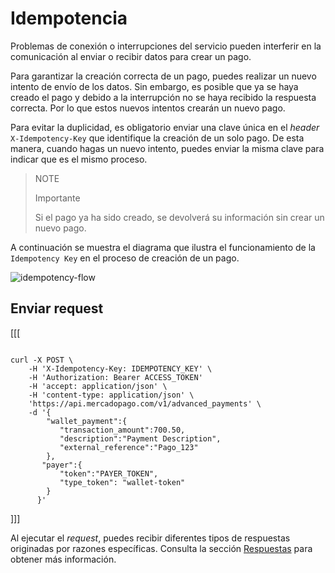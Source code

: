 # Idempotencia

Problemas de conexión o interrupciones del servicio pueden interferir en la comunicación al enviar o recibir datos para crear un pago.

Para garantizar la creación correcta de un pago, puedes realizar un nuevo intento de envío de los datos. Sin embargo, es posible que ya se haya creado el pago y debido a la interrupción no se haya recibido la respuesta correcta. Por lo que estos nuevos intentos crearán un nuevo pago.

Para evitar la duplicidad, es obligatorio enviar una clave única en el _header_ `X-Idempotency-Key` que identifique la creación de un solo pago. De esta manera, cuando hagas un nuevo intento, puedes enviar la misma clave para indicar que es el mismo proceso.

> NOTE
>
> Importante
>
> Si el pago ya ha sido creado, se devolverá su información sin crear un nuevo pago.

A continuación se muestra el diagrama que ilustra el funcionamiento de la `Idempotency Key` en el proceso de creación de un pago.

![idempotency-flow](/images/wallet-connect/idempotency.es.png)

## Enviar request


[[[
```curl

curl -X POST \
    -H 'X-Idempotency-Key: IDEMPOTENCY_KEY' \
    -H 'Authorization: Bearer ACCESS_TOKEN'
    -H 'accept: application/json' \
    -H 'content-type: application/json' \
    'https://api.mercadopago.com/v1/advanced_payments' \
    -d '{
        "wallet_payment":{
           "transaction_amount":700.50,
           "description":"Payment Description",
           "external_reference":"Pago_123"     
        },
       "payer":{
           "token":"PAYER_TOKEN",
           "type_token": "wallet-token"
        }
      }'

```
]]]

Al ejecutar el _request_, puedes recibir diferentes tipos de respuestas originadas por razones específicas. Consulta la sección [Respuestas](/developers/es/docs/wallet-connect/payment-flow/idempotency/responses) para obtener más información.